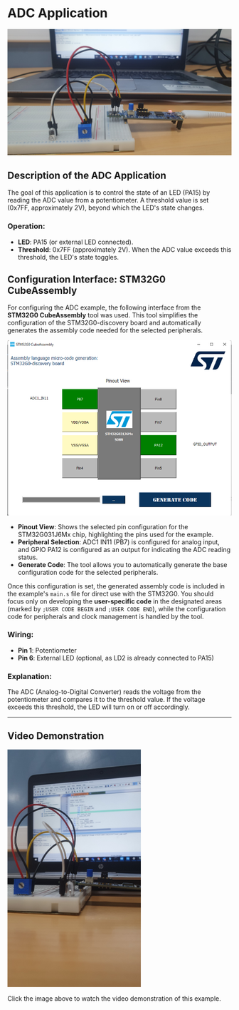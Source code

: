 # ADC Application

![ADC Application](../../Images/ADC_Example.jpg) 

## Description of the ADC Application
The goal of this application is to control the state of an LED (PA15) by reading the ADC value from a potentiometer. A threshold value is set (0x7FF, approximately 2V), beyond which the LED's state changes.

### Operation:
- **LED**: PA15 (or external LED connected).
- **Threshold**: 0x7FF (approximately 2V). When the ADC value exceeds this threshold, the LED's state toggles.

## Configuration Interface: STM32G0 CubeAssembly

For configuring the ADC example, the following interface from the **STM32G0 CubeAssembly** tool was used. This tool simplifies the configuration of the STM32G0-discovery board and automatically generates the assembly code needed for the selected peripherals.

<div align="center">
  <img src="../../Images/ADC_Config_Interface.png" alt="STM32G0 CubeAssembly Interface for ADC" width="600" />
</div>

- **Pinout View**: Shows the selected pin configuration for the STM32G031J6Mx chip, highlighting the pins used for the example.
- **Peripheral Selection**: ADC1 IN11 (PB7) is configured for analog input, and GPIO PA12 is configured as an output for indicating the ADC reading status.
- **Generate Code**: The tool allows you to automatically generate the base configuration code for the selected peripherals.

Once this configuration is set, the generated assembly code is included in the example's `main.s` file for direct use with the STM32G0. You should focus only on developing the **user-specific code** in the designated areas (marked by `;USER CODE BEGIN` and `;USER CODE END`), while the configuration code for peripherals and clock management is handled by the tool.


### Wiring:
- **Pin 1**: Potentiometer
- **Pin 6**: External LED (optional, as LD2 is already connected to PA15)

### Explanation:
The ADC (Analog-to-Digital Converter) reads the voltage from the potentiometer and compares it to the threshold value. If the voltage exceeds this threshold, the LED will turn on or off accordingly.

---

## Video Demonstration
<a href="https://player.vimeo.com/video/1015183830">
    <img src="../../Images/ADC.jpg" alt="Video Demonstration" width="300">
</a>


Click the image above to watch the video demonstration of this example.



